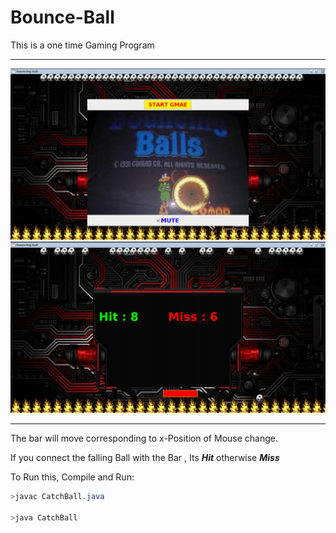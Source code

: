 # Bounce-Ball

This is a one time Gaming Program

***

<img src="images/screenshot1.png" />

<img src="images/screenshot2.png" />


***
The bar will move corresponding to x-Position of Mouse change.

If you connect the falling Ball with the Bar , Its ***Hit*** otherwise  ***Miss***

To Run this, Compile and Run:

```Java
>javac CatchBall.java

>java CatchBall

```
